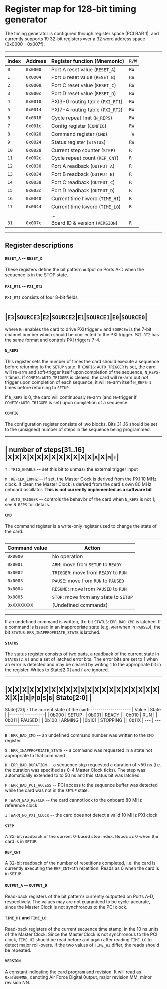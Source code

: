 Register map for 128-bit timing generator
=========================================

The timing generator is configured through register space (PCI BAR 1), and currently
supports 19 32-bit registers over a 32 word address space (0x0000 - 0x007f).

---------------------------------------------------------------
| Index |  Address | Register function (Mnemonic)     | `R/W` |
|-------|----------|----------------------------------|-------|
|   `0` | `0x0000` | Port A reset value (`RESET_A`)   |  `RW` |
|   `1` | `0x0004` | Port B reset value (`RESET_B`)   |  `RW` |
|   `2` | `0x0008` | Port C reset value (`RESET_C`)   |  `RW` |
|   `3` | `0x000c` | Port D reset value (`RESET_D`)   |  `RW` |
|   `4` | `0x0010` | PXI3-0 routing table (`PXI_RT1`) |  `RW` |
|   `5` | `0x0014` | PXI7-4 routing table (`PXI_RT2`) |  `RW` |
|   `6` | `0x0018` | Cycle repeat limit (`N_REPS`)    |  `RW` |
|   `7` | `0x001c` | Config register (`CONFIG`)       |  `RW` |
|   `8` | `0x0020` | Command register (`CMD`)         |  ` W` |
|   `9` | `0x0024` | Status register (`STATUS`)       |  `RW` |
|  `10` | `0x0028` | Current step counter (`STEP`)    |  `R ` |
|  `11` | `0x002c` | Cycle repeat count (`REP_CNT`)   |  `R ` |
|  `12` | `0x0030` | Port A readback (`OUTPUT_A`)     |  `R ` |
|  `13` | `0x0034` | Port B readback (`OUTPUT_B`)     |  `R ` |
|  `14` | `0x0038` | Port C readback (`OUTPUT_C`)     |  `R ` |
|  `15` | `0x003c` | Port D readback (`OUTPUT_D`)     |  `R ` |
|  `16` | `0x0040` | Current time hiword (`TIME_HI`)  |  `R ` |
|  `17` | `0x0044` | Current time loword (`TIME_LO`)  |  `R ` |
|       |          |             ...                  |       |
|  `31` | `0x007c` | Board ID & version (`VERSION`)   |  `R ` |
---------------------------------------------------------------

Register descriptions
---------------------

#### `RESET_A` -- `RESET_D`

These registers define the bit pattern output on Ports A-D when the sequence is in the
STOP state.

#### `PXI_RT1` -- `PXI_RT2`

`PXI_RT1` consists of four 8-bit fields

-------------------------------------------------------------
|`E3`|`SOURCE3`|`E2`|`SOURCE2`|`E1`|`SOURCE1`|`E0`|`SOURCE0`|
-------------------------------------------------------------

where `En` enables the card to drive PXI trigger `n` and `SOURCEn` is the 7-bit channel
number which should be connected to the PXI trigger. `PXI_RT2` has the same format
and controls PXI triggers 7-4.

#### `N_REPS`

This register sets the number of times the card should execute a sequence before
returning to the `SETUP` state. If `CONFIG:AUTO_TRIGGER` is set, the card will
re-arm and soft-trigger itself upon completion of the sequence, `N_REPS-1` times.
If `CONFIG:AUTO_TRIGGER` is cleared, the card will re-arm but *not* trigger upon
completion of each sequence; it will re-arm itself `N_REPS-1` times before returning
to `SETUP`.

If `N_REPS` is 0, the card will continuously re-arm (and re-trigger if
`CONFIG:AUTO_TRIGGER` is set) upon completion of a sequence.

#### `CONFIG`

The configuration register consists of two blocks. Bits 31..16 should be set to the
(unsigned) number of steps in the sequence being programmed.

-----------------------------------------------------------
| number of steps[31..16] |X|X|X|X|X|X|X|X|X|X|X|X|`A`|X|`M`|`T`|
-----------------------------------------------------------

`T`
:   `TRIG_ENABLE` -- set this bit to unmask the external trigger input

`M`
:   `REFCLK_10MHZ` -- if set, the Master Clock is derived from the PXI 10 MHz
    clock. If clear, the Master Clock is derived from the card's own 80 MHz
    onboard oscillator. **This is not currently implemented as a software bit**

`A`
:   `AUTO_TRIGGER` -- controls the behavior of the card when `N_REPS` is not 1;
    see `N_REPS` for details.

#### `CMD`

The command register is a write-only register used to change the state of the card.

----------------------------------------------------------
| Command value | Action                                 |
|---------------|----------------------------------------|
|      `0x0000` | No operation                           |
|      `0x0001` | `ARM`: move from `SETUP` to `READY`    |
|      `0x0002` | `TRIGGER`: move from `READY` to `RUN`  |
|      `0x0003` | `PAUSE`: move from `RUN` to `PAUSED`   |
|      `0x0004` | `RESUME`: move from `PAUSED` to `RUN`  |
|      `0x0005` | `STOP`: move from any state to `SETUP` |
|  `0xXXXXXXXX` | (Undefined commands)                   |
----------------------------------------------------------

If an undefined command is written, the bit `STATUS:ERR_BAD_CMD` is latched. If
a command is issued in an inappropriate state (e.g. `ARM` when in `PAUSED`),
the bit `STATUS:ERR_INAPPROPRIATE_STATE` is latched.

#### `STATUS`

The status register consists of two parts, a readback of the current state in
`STATUS[2:0]` and a set of latched error bits. The error
bits are set to 1 when an error is detected and may be cleared by writing 1 to the
appropriate bit in the register. Writes to State\[2:0] and `F` are ignored.

---------------------------------------------------------------------------------------
|X|X|X|X|X|X|X|X|X|X|X|X|X|X|X|X|X|X|X|X|X|X|X|`I`|`R`|`P`|`D`|`S`|`B`| State\[2:0] |
---------------------------------------------------------------------------------------

State\[2:0]
:   The current state of the card:
    --------------------
    | Value | State    |
    |-------|----------|
    | 0b000 | SETUP    |
    | 0b001 | READY    |
    | 0b010 | RUN      |
    | 0b011 | PAUSED   |
    | 0b100 | ARMING   |
    | 0b101 | STOPPING |
    | 0b11X |   ---    |
    --------------------

`B`
:   `ERR_BAD_CMD` -- an undefined command number was written to the `CMD` register

`S`
:   `ERR_INAPPROPRIATE_STATE` -- a command was requested in a state not appropriate
    to that command

`D`
:   `ERR_BAD_DURATION` -- a sequence step requested a duration of &lt;50 ns (i.e. the
    duration was specified as 0-4 Master Clock ticks). The step was automatically
    extended to to 50 ns and this status bit was latched.

`P`
:   `ERR_BAD_PCI_ACCESS` -- PCI access to the sequence buffer was detected while the
    card was not in the `SETUP` state.

`R`
:   `WARN_BAD_REFCLK` -- the card cannot lock to the onboard 80 MHz reference clock

`I`
:   `WARN_NO_PXI_CLOCK` -- the card does not detect a valid 10 MHz PXI clock

#### `STEP`

A 32-bit readback of the current 0-based step index. Reads as 0 when the card is
in `SETUP`.

#### `REP_CNT`

A 32-bit readback of the number of repetitions completed, i.e. the card is currently
executing the `REP_CNT+1`th repetition. Reads as 0 when the card is in `SETUP`.

#### `OUTPUT_A` -- `OUTPUT_D`

Read-back registers of the bit patterns currently outputted on Ports A-D, respectively. The
values may are not guaranteed to be cycle-accurate, since the Master Clock is not synchronous
to the PCI clock.

#### `TIME_HI` and `TIME_LO`

Read-back registers of the current sequence time stamp, in the 10 ns units of the Master Clock.
Since the Master Clock is not synchronous to the PCI clock, `TIME_HI` should be read before
and again after reading `TIME_LO` to detect major roll-overs. If the two values of `TIME_HI`
differ, the reads should be repeated.

#### `VERSION`

A constant indicating the card program and revision. It will read as `0xafd0MMNN`, denoting
Air Force Digital Output, major revision MM, minor revision NN.

